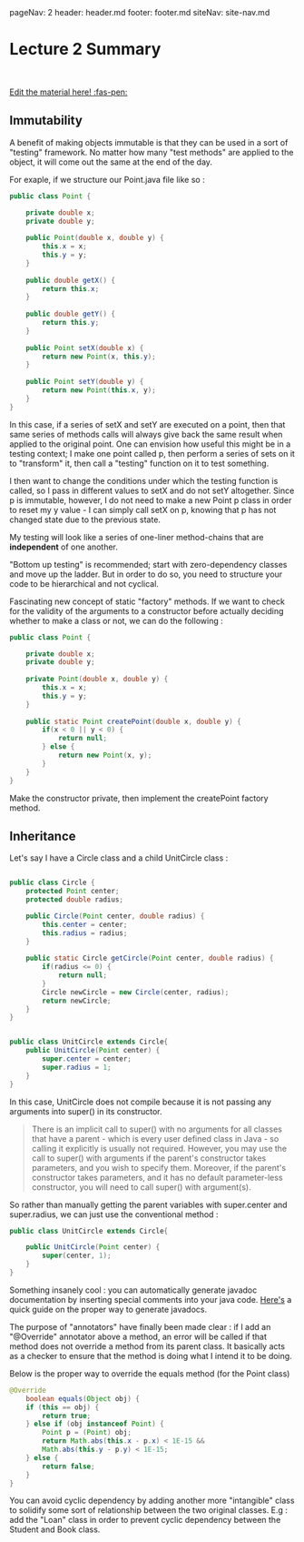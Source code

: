 <frontmatter>
  pageNav: 2
  header: header.md
  footer: footer.md
  siteNav: site-nav.md
</frontmatter>

<br> 

# Lecture 2 Summary
<br> 

<!-- DO NOT DELETE THIS LINK AND PLEASE WRITE BELOW THIS LINK-->
[Edit the material here! :fas-pen:](https://github.com/nus-cs2030/1920-s2/edit/master/contents/textbook/lecture02/summary/chapter-summary.md)
<!-- DO NOT DELETE THIS LINK AND PLEASE WRITE BELOW THIS LINK-->

## Immutability

A benefit of making objects immutable is that they can be used in a sort of "testing" framework. No matter how many "test methods" are 
applied to the object, it will come out the same at the end of the day. 

For exaple, if we structure our Point.java file like so :

```java
public class Point {

	private double x;
	private double y;
	
	public Point(double x, double y) {
		this.x = x;
		this.y = y;
	}
	
	public double getX() {
		return this.x;
	}
	
	public double getY() {
		return this.y;
	}
	
	public Point setX(double x) {
		return new Point(x, this.y);
	}
	
	public Point setY(double y) {
		return new Point(this.x, y);
	}
}
```
In this case, if a series of setX and setY are executed on a point, then that same series of methods calls will always give back
the same result when applied to the original point. One can envision how useful this might be in a testing context; I make one point
called p, then perform a series of sets on it to "transform" it, then call a "testing" function on it to test something.

I then want to change the conditions under which the testing function is called, so I pass in different values to
setX and do not setY altogether. Since p is immutable, however, I do not need to make a new Point p class in order to 
reset my y value - I can simply call setX on p, knowing that p has not changed state due to the previous state. 

My testing will look like a series of one-liner method-chains that are **independent** of one another.

"Bottom up testing" is recommended; start with zero-dependency classes and move up the ladder. But in order to do so,
you need to structure your code to be hierarchical and not cyclical.

Fascinating new concept of static "factory" methods. If we want
to check for the validity of the arguments to a constructor before actually deciding whether to make a class or not,
we can do the following :

```java
public class Point {

	private double x;
	private double y;
	
	private Point(double x, double y) {
		this.x = x;
		this.y = y;
	}
	
	public static Point createPoint(double x, double y) {
		if(x < 0 || y < 0) {
			return null;
		} else {
			return new Point(x, y);
		}
	}
}
```

Make the constructor private, then implement the createPoint factory method.

## Inheritance
Let's say I have a Circle class and a child UnitCircle class :

```java

public class Circle {
	protected Point center;
	protected double radius;

	public Circle(Point center, double radius) {
		this.center = center;
		this.radius = radius;
	}
	
	public static Circle getCircle(Point center, double radius) {
		if(radius <= 0) {
			return null;
		}
		Circle newCircle = new Circle(center, radius);
		return newCircle;
	}
}


public class UnitCircle extends Circle{
	public UnitCircle(Point center) {
		super.center = center;
		super.radius = 1;
	}
}
```

In this case, UnitCircle does not compile because it is not passing any
arguments into super() in its constructor.

>There is an implicit call to super() with no arguments for 
all classes that have a parent - which is 
every user defined class in Java - so calling
it explicitly is usually not required. However, 
you may use the call to super() with arguments 
if the parent's constructor takes parameters, and you wish to
specify them. Moreover, if the parent's constructor takes parameters, 
and it has no default parameter-less constructor, you will need
to call super() with argument(s).

So rather than manually getting the parent variables with super.center and
super.radius, we can just use the conventional method :

```java
public class UnitCircle extends Circle{

	public UnitCircle(Point center) {
		super(center, 1);
	}
}
```

Something insanely cool : you can automatically generate javadoc
documentation by inserting special comments into your java code.
[Here's](https://www.comp.nus.edu.sg/~cs2030/javadoc/) a quick guide
on the proper way to generate javadocs.

The purpose of "annotators" have finally been made clear :
if I add an "@Override" annotator above a method, an error will be called
if that method does not override a method from its parent class.
It basically acts as a checker to ensure that the method is doing
what I intend it to be doing. 

Below is the proper way to override the equals method (for the Point class)

```java
@Override
	boolean equals(Object obj) {
	if (this == obj) {
		return true;
	} else if (obj instanceof Point) {
		Point p = (Point) obj;
		return Math.abs(this.x - p.x) < 1E-15 &&
		Math.abs(this.y - p.y) < 1E-15;
	} else {
		return false;
	}
}
```

You can avoid cyclic dependency by adding another more "intangible" class
to solidify some sort of relationship between the two original classes.
E.g : add the "Loan" class in order to prevent cyclic dependency between the 
Student and Book class.


	
	
